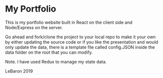 # My Portfolio
This is my portfolio website built in React on the client side and Node/Express on the server.

Go ahead and fork/clone the project to your local repo to make it your own by either updating the source code or if you like the presentation and would only update the data, there is a template file called config.JSON inside the data folder on the root that you can modify.

Note. I have used Redux to manage my state data.

LeBaron 2019
